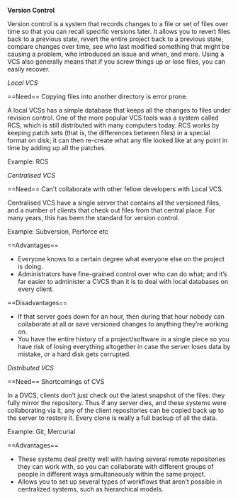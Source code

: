 **Version Control**

Version control is a system that records changes to a file or set of files over time so that you can recall specific versions later. 
It allows you to revert files back to a previous state, revert the entire project back to a previous state, compare changes over time, see who last modified something that might be causing a problem, who introduced an issue and when, and more. Using a VCS also generally means that if you screw things up or lose files, you can easily recover. 

*Local VCS*

==Need== Copying files into another directory is error prone. 
  
A  local VCSs has a simple database that keeps all the changes to files under revision control.
One of the more popular VCS tools was a system called RCS, which is still distributed with many computers today.
RCS works by keeping patch sets (that is, the differences between files) in a special format on disk; it can then re-create what any file looked like at any point in time by adding up all the patches.

Example: RCS

*Centralised VCS*

==Need== Can't collaborate with other fellow developers with Local VCS.

Centralised VCS have a single server that contains all the versioned files, and a number of clients that check out files from that central place. For many years, this has been the standard for version control. 

Example: Subversion, Perforce etc 

==Advantages==
* Everyone knows to a certain degree what everyone else on the project is doing. 
* Administrators have fine-grained control over who can do what; and it’s far easier to administer a CVCS than it is to deal with local databases on every client.

==Disadvantages==
* If that server goes down for an hour, then during that hour nobody can collaborate at all or save versioned changes to anything they’re working on.
* You have the entire history of a project/software in a single piece so you have risk of losing everything altogether in case the server loses data by mistake, or a hard disk gets corrupted.

*Distributed VCS*

==Need== Shortcomings of CVS

In a DVCS, clients don’t just check out the latest snapshot of the files: they fully mirror the repository. Thus if any server dies, and these systems were collaborating via it, any of the client repositories can be copied back up to the server to restore it. 
Every clone is really a full backup of all the data.

Example: Git, Mercurial

==Advantages== 
* These systems deal pretty well with having several remote repositories they can work with, so you can collaborate with different groups of people in different ways simultaneously within the same project.
* Allows you to set up several types of workflows that aren’t possible in centralized systems, such as hierarchical models.
